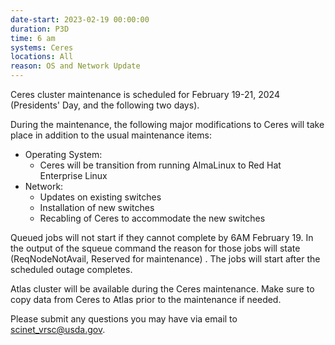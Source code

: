```yaml
---
date-start: 2023-02-19 00:00:00
duration: P3D
time: 6 am 
systems: Ceres
locations: All
reason: OS and Network Update
---
```


Ceres cluster maintenance is scheduled for February 19-21, 2024 (Presidents' Day, and the following two days).

During the maintenance, the following major modifications to Ceres will take place in addition to the usual maintenance items: 

*  Operating System:
    * Ceres will be transition from running AlmaLinux to Red Hat Enterprise Linux
*  Network:
    * Updates on existing switches
    * Installation of new switches
    * Recabling of Ceres to accommodate the new switches

Queued jobs will not start if they cannot complete by 6AM February 19. In the output of the squeue command the reason for those jobs will state (ReqNodeNotAvail, Reserved for maintenance) . The jobs will start after the scheduled outage completes.

Atlas cluster will be available during the Ceres maintenance. Make sure to copy data from Ceres to Atlas prior to the maintenance if needed.

Please submit any questions you may have via email to [scinet_vrsc@usda.gov](mailto:scinet_vrsc@usda.gov).
